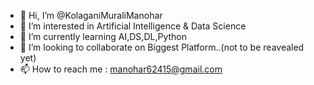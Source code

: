- 👋 Hi, I’m @KolaganiMuraliManohar
- 👀 I’m interested in Artificial Intelligence & Data Science
- 🌱 I’m currently learning AI,DS,DL,Python
- 💞️ I’m looking to collaborate on Biggest Platform..(not to be reavealed yet) 
- 📫 How to reach me : manohar62415@gmail.com

<!---
KolaganiMuraliManohar/KolaganiMuraliManohar is a ✨ special ✨ repository because its `README.md` (this file) appears on your GitHub profile.
You can click the Preview link to take a look at your changes.
--->
